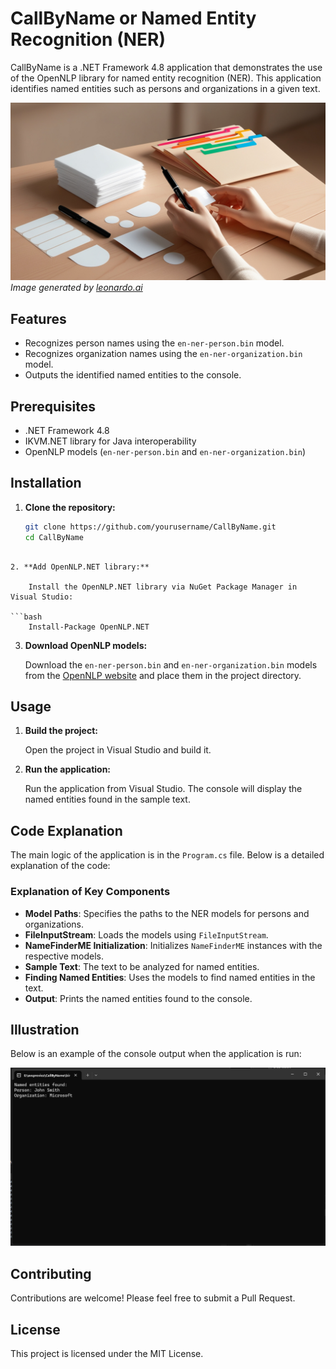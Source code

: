 # CallByName or Named Entity Recognition (NER)

CallByName is a .NET Framework 4.8 application that demonstrates the use of the OpenNLP library for named entity recognition (NER). This application identifies named entities such as persons and organizations in a given text.

![Labelling](labelling.jpg)
*Image generated by [leonardo.ai](https://leonardo.ai)*

## Features

- Recognizes person names using the `en-ner-person.bin` model.
- Recognizes organization names using the `en-ner-organization.bin` model.
- Outputs the identified named entities to the console.

## Prerequisites

- .NET Framework 4.8
- IKVM.NET library for Java interoperability
- OpenNLP models (`en-ner-person.bin` and `en-ner-organization.bin`)

## Installation

1. **Clone the repository:**

   ```bash
   git clone https://github.com/yourusername/CallByName.git
   cd CallByName
```

2. **Add OpenNLP.NET library:**

    Install the OpenNLP.NET library via NuGet Package Manager in Visual Studio:

```bash
    Install-Package OpenNLP.NET
```

3. **Download OpenNLP models:**

    Download the `en-ner-person.bin` and `en-ner-organization.bin` models from the [OpenNLP website](https://opennlp.apache.org/models.html) and place them in the project directory.

## Usage

1. **Build the project:**

    Open the project in Visual Studio and build it.

2. **Run the application:**

    Run the application from Visual Studio. The console will display the named entities found in the sample text.

## Code Explanation

The main logic of the application is in the `Program.cs` file. Below is a detailed explanation of the code:

### Explanation of Key Components

- **Model Paths**: Specifies the paths to the NER models for persons and organizations.
- **FileInputStream**: Loads the models using `FileInputStream`.
- **NameFinderME Initialization**: Initializes `NameFinderME` instances with the respective models.
- **Sample Text**: The text to be analyzed for named entities.
- **Finding Named Entities**: Uses the models to find named entities in the text.
- **Output**: Prints the named entities found to the console.

## Illustration

Below is an example of the console output when the application is run:

![Result](result.png)

## Contributing

Contributions are welcome! Please feel free to submit a Pull Request.

## License

This project is licensed under the MIT License.
